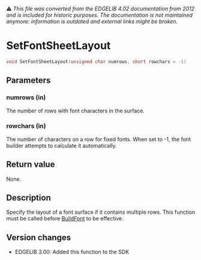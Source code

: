 :warning: _This file was converted from the EDGELIB 4.02 documentation from 2012 and is included for historic purposes. The documentation is not maintained anymore: information is outdated and external links might be broken._

# SetFontSheetLayout


```c++
void SetFontSheetLayout(unsigned char numrows, short rowchars = -1)
```

## Parameters
### numrows (in)
The number of rows with font characters in the surface.

### rowchars (in)
The number of characters on a row for fixed fonts. When set to -1, the font builder attempts to calculate it automatically.

## Return value
None.

## Description
Specify the layout of a font surface if it contains multiple rows. This function must be called before [BuildFont](e2dsurface_buildfont.md) to be effective.

## Version changes
- EDGELIB 3.00: Added this function to the SDK

